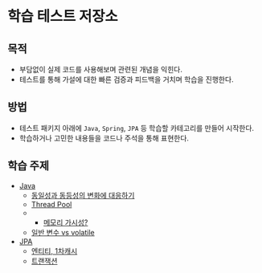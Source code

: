 # 학습 테스트 저장소

## 목적

- 부담없이 실제 코드를 사용해보며 관련된 개념을 익힌다.
- 테스트를 통해 가설에 대한 빠른 검증과 피드백을 거치며 학습을 진행한다.

## 방법

- 테스트 패키지 아래에 `Java`, `Spring`, `JPA` 등 학습할 카테고리를 만들어 시작한다.
- 학습하거나 고민한 내용들을 코드나 주석을 통해 표현한다.

## 학습 주제
- [Java](src/test/java/java)
  - [동일성과 동등성의 변화에 대응하기](src/test/java/javastudy/identityandequality/NewEqualityRequirementTest.java)
  - [Thread Pool](src/test/java/javastudy/thread/ThreadPoolStudyTest.java)
  - - [메모리 가시성?](src/test/java/javastudy/memory_visibility/MemoryVisibilityStudyTest.java)
  - [일반 변수 vs volatile](src/test/java/javastudy/memory_visibility/VolatileStudyTest.java)
- [JPA](src/test/java/jpa)
  - [엔티티, 1차캐시](src/test/java/jpa/EntityAndFirstLevelCacheTest.java)
  - [트랜잭션](src/test/java/jpa/TransactionStudyTest.java)
